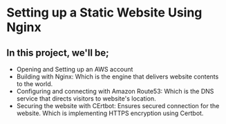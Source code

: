# Setting up a Static Website Using Nginx
## In this project, we'll be;
* Opening and Setting up an AWS account
* Building with Nginx: Which is the engine that delivers website contents to the world.
* Configuring and connecting with Amazon Route53: Which is the DNS service that directs visitors to website's location. 
* Securing the website with CErtbot: Ensures secured connection for the website. Which is implementing HTTPS encryption using Certbot. 
